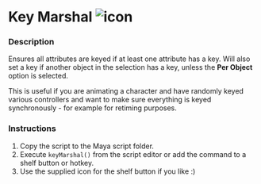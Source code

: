 # Key Marshal ![icon]( https://github.com/mortentoo/Maya/raw/master/keyMarshal/icon/keyMarshal.png )

### Description


Ensures all attributes are keyed if at least one attribute has a key. Will also set a key if another object in the selection has a key, unless the **Per Object** option is selected.

This is useful if you are animating a character and have randomly keyed various controllers and want to make sure everything is keyed synchronously - for example for retiming purposes.

### Instructions
1. Copy the script to the Maya script folder.
2. Execute `keyMarshal()` from the script editor or add the command to a shelf button or hotkey.
3. Use the supplied icon for the shelf button if you like :)